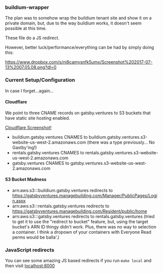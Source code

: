 ### buildium-wrapper
The plan was to somehow wrap the buildium tenant site and show it on a private domain, but, due to the way buildium works, it doesn't seem possible at this time.

These file do a JS redirect.

However, better luck/performance/everything can be had by simply doing this:

https://www.dropbox.com/s/ni8camysnfk5umx/Screenshot%202017-07-13%2007.05.08.png?dl=0

### Current Setup/Configuration
In case I forget...again...

#### Cloudflare
We point to three CNAME records on gatsby.ventures to S3 buckets that have static site hosting enabled.

[Cloudflare Screenshot!](https://www.dropbox.com/s/uqjj60qcna4x73o/Screenshot%202017-07-13%2007.32.54.png?dl=0)

- buildium.gatsby.ventures CNAMES to buildium.gatsby.ventures.s3-website-us-west-2.amazonaws.com (there was a type previously... No Gastby'ing!)
- rentals.gatsby.ventures CNAMES to rentals.gatsby.ventures.s3-website-us-west-2.amazonaws.com
- gatsby.ventures CNAMES to gatsby.ventures.s3-website-us-west-2.amazonaws.com

#### S3 Bucket Madness
- arn:aws:s3:::buildium.gatsby.ventures redirects to https://gatsbyventures.managebuilding.com/Manager/PublicPages/Login.aspx
- arn:aws:s3:::rentals.gatsby.ventures redirects to https://gatsbyventures.managebuilding.com/Resident/public/home
- arn:aws:s3:::gatsby.ventures redirects to rentals.gatsby.ventures (tried to get it to use the "redirect to bucket" feature, but, using the target bucket's ARN ID thingy didn't work. Plus, there was no way to selection a container. I think a dropown of your containers with Everyone Read perms would be balla'.)

### JavaScript redirects
You can see some amazing JS based redirects if you run `make local` and then visit [localhost:8000](http://localhost:8000)
